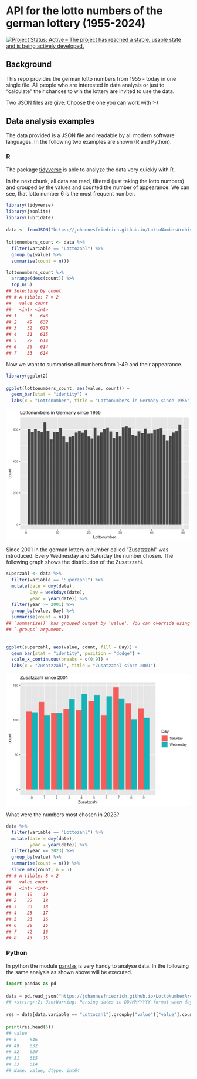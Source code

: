 
<!-- README.md is generated from README.Rmd. Please edit that file -->

# API for the lotto numbers of the german lottery (1955-2024)

[![Project Status: Active – The project has reached a stable, usable
state and is being actively
developed.](http://www.repostatus.org/badges/latest/active.svg)](http://www.repostatus.org/#active)

## Background

This repo provides the german lotto numbers from 1955 - today in one
single file. All people who are interested in data analysis or just to
“calculate” their chances to win the lottery are invited to use the
data.

Two JSON files are give: Choose the one you can work with :-)

## Data analysis examples

The data provided is a JSON file and readable by all modern software
languages. In the following two examples are shown (R and Python).

### R

The package [tidyverse](https://www.tidyverse.org) is able to analyze
the data very quickly with R.

In the next chunk, all data are read, filtered (just taking the lotto
numbers) and grouped by the values and counted the number of appearance.
We can see, that lotto number 6 is the most frequent number.

``` r
library(tidyverse)
library(jsonlite)
library(lubridate)

data <- fromJSON("https://johannesfriedrich.github.io/LottoNumberArchive/Lottonumbers_tidy_complete.json")

lottonumbers_count <- data %>% 
  filter(variable == "Lottozahl") %>% 
  group_by(value) %>% 
  summarise(count = n())
```

``` r
lottonumbers_count %>% 
  arrange(desc(count)) %>% 
  top_n(5)
## Selecting by count
## # A tibble: 7 × 2
##   value count
##   <int> <int>
## 1     6   646
## 2    49   632
## 3    32   620
## 4    31   615
## 5    22   614
## 6    26   614
## 7    33   614
```

Now we want to summarise all numbers from 1-49 and their appearance.

``` r
library(ggplot2)

ggplot(lottonumbers_count, aes(value, count)) +
  geom_bar(stat = "identity") +
  labs(x = "Lottonumber", title = "Lottonumbers in Germany since 1955")
```

<img src="README_figs/README-unnamed-chunk-3-1.png" width="672" style="display: block; margin: auto;" />

Since 2001 in the german lottery a number called “Zusatzzahl” was
introduced. Every Wednesday and Saturday the number chosen. The
following graph shows the distribution of the Zusatzzahl.

``` r
superzahl <- data %>% 
  filter(variable == "Superzahl") %>% 
  mutate(date = dmy(date),
         Day = weekdays(date),
         year = year(date)) %>% 
  filter(year >= 2001) %>% 
  group_by(value, Day) %>% 
  summarise(count = n())
## `summarise()` has grouped output by 'value'. You can override using the
## `.groups` argument.
```

``` r

ggplot(superzahl, aes(value, count, fill = Day)) +
  geom_bar(stat = "identity", position = "dodge") +
  scale_x_continuous(breaks = c(0:9)) +
  labs(x = "Zusatzzahl", title = "Zusatzzahl since 2001")
```

<img src="README_figs/README-unnamed-chunk-5-1.png" width="672" style="display: block; margin: auto;" />

What were the numbers most chosen in 2023?

``` r
data %>% 
  filter(variable == "Lottozahl") %>% 
  mutate(date = dmy(date),
         year = year(date)) %>% 
  filter(year == 2023) %>% 
  group_by(value) %>% 
  summarise(count = n()) %>% 
  slice_max(count, n = 5)
## # A tibble: 8 × 2
##   value count
##   <int> <int>
## 1    19    19
## 2    22    18
## 3    33    18
## 4    25    17
## 5    23    16
## 6    28    16
## 7    42    16
## 8    43    16
```

### Python

In python the module [pandas](http://pandas.pydata.org) is very handy to
analyse data. In the following the same analysis as shown above will be
executed.

``` python
import pandas as pd

data = pd.read_json("https://johannesfriedrich.github.io/LottoNumberArchive/Lottonumbers_tidy_complete.json")
## <string>:2: UserWarning: Parsing dates in DD/MM/YYYY format when dayfirst=False (the default) was specified. This may lead to inconsistently parsed dates! Specify a format to ensure consistent parsing.

res = data[data.variable == "Lottozahl"].groupby("value")["value"].count().sort_values(ascending = False)

print(res.head(5))
## value
## 6     646
## 49    632
## 32    620
## 31    615
## 33    614
## Name: value, dtype: int64
```
